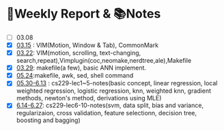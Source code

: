 :calendar:Weekly Report \& :books:Notes
======================

- [ ] 03.08
- [x] [03.15](https://github.com/TinusgragLin/summary/blob/master/note/Note-b3.15-u3.26-VIM-CommonMark.md) : VIM(Motion, Window \& Tab), CommonMark
- [x] [03.22](https://github.com/TinusgragLin/summary/blob/master/weeklyReport/rep-w3.22.md): VIM(motion, scrolling, text-changing, search,repeat),Vimplugin(coc,neomake,nerdtree,ale),Makefile
- [x] [03.29](https://github.com/TinusgragLin/summary/blob/master/weeklyReport/rep-w3.29.md): makefile(a few), basic ANN implement.
- [x] [05.24](weeklyReport/rep-w5.24.md):makefile, awk, sed, shell command
- [x] [05.30-6.13](./weeklyReport/rep-w5.30w6.07.md) : cs229-lec1~5-notes(basic concept, linear regression, local weighted regression, logistic regression, knn, weighted knn, gradient methods, newton's method, derivations using MLE)
- [x] [6.14-6.27](./weeklyReport/rep-w6.14w6.21.md): cs229-lec6-10-notes(svm, data split, bias and variance, regularizaion, cross validation, feature selectionn, decision tree, boosting and bagging)
